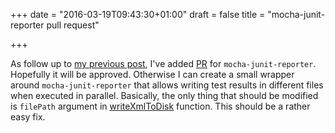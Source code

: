 +++
date = "2016-03-19T09:43:30+01:00"
draft = false
title = "mocha-junit-reporter pull request"

+++

As follow up to [my previous post](http://dimchez.com/blog/running-parallel-end-to-end-tests-in-nightwatchjs-with-mocha-junit-reporter/), I've added [PR](https://github.com/michaelleeallen/mocha-junit-reporter/pull/29) for `mocha-junit-reporter`. Hopefully it will be approved. Otherwise I can create a small wrapper around `mocha-junit-reporter` that allows writing test results in different files when executed in parallel. Basically, the only thing that should be modified is `filePath` argument in [writeXmlToDisk](https://github.com/michaelleeallen/mocha-junit-reporter/blob/master/index.js#L233) function. This should be a rather easy fix.
